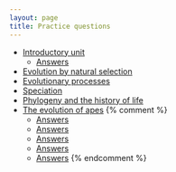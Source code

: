 ```yaml
---
layout: page
title: Practice questions
---
```


* [Introductory unit](intro_ques.html)
	* [Answers](intro_ans.html)
* [Evolution by natural selection](ns_ques.html)
* [Evolutionary processes](process_ques.html)
* [Speciation](speciation_ques.html)
* [Phylogeny and the history of life](phylo_ques.html)
* [The evolution of apes](ape_ques.html)
{% comment %} 
	* [Answers](ns_ans.html)
	* [Answers](process_ans.html)
	* [Answers](speciation_ans.html)
	* [Answers](phylo_ans.html)
	* [Answers](ape_ans.html)
{% endcomment %} 
